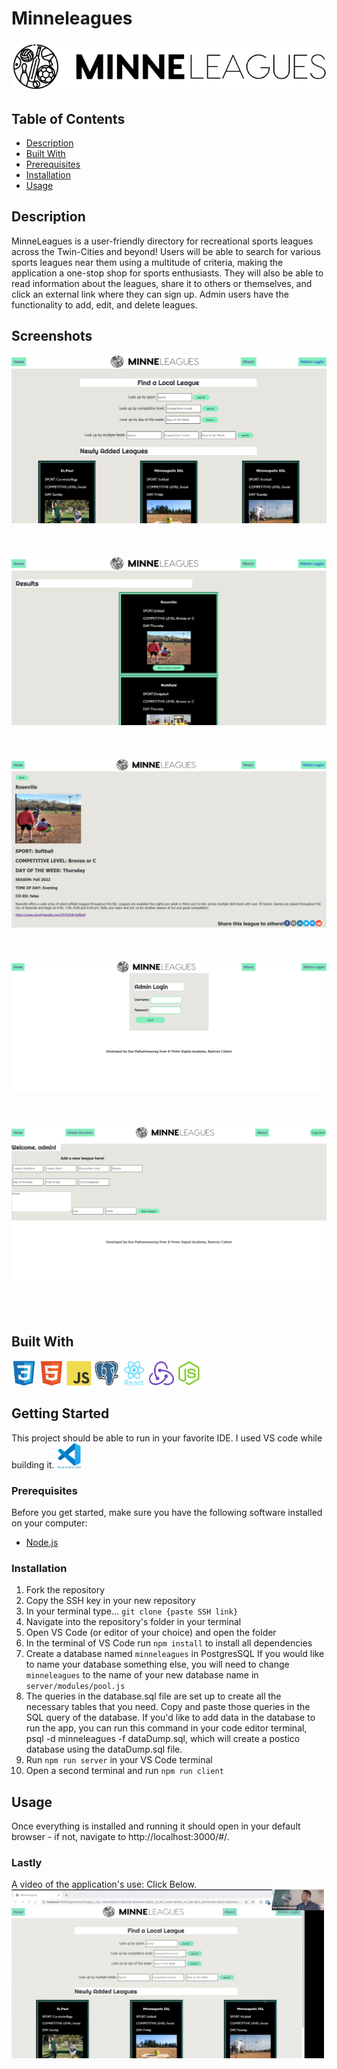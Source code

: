 # Minneleagues

<img src="public/ML.png" >

## Table of Contents

- [Description](#description)
- [Built With](#built-with)
- [Prerequisites](#prerequisite)
- [Installation](#installation)
- [Usage](#usage)
    

## Description

MinneLeagues is a user-friendly directory for recreational sports leagues across the Twin-Cities and beyond! Users will be able to search for various sports leagues near them using a multitude of criteria, making the application a one-stop shop for sports enthusiasts. They will also be able to read information about the leagues, share it to others or themselves, and click an external link where they can sign up. Admin users have the functionality to add, edit, and delete leagues.

## Screenshots
<img src="public/ML1.png" >  
<br></br>
<br></br>
<img src="public/ML2.png" >
<br></br>
<br></br>
<img src="public/ML3.png" >
<br></br>
<br></br>
<img src="public/ML4.png" >
<br></br>
<br></br>
<img src="public/ML5.png" >
<br></br>
<br></br>


## Built With

<a href="https://www.w3schools.com/w3css/defaulT.asp"><img src="https://raw.githubusercontent.com/devicons/devicon/master/icons/css3/css3-original.svg" height="40px" width="40px" /></a>
<a href="https://www.w3schools.com/html/"><img src="https://raw.githubusercontent.com/devicons/devicon/master/icons/html5/html5-original.svg" height="40px" width="40px" /></a>
<a href="https://www.w3schools.com/js/default.asp"><img src="https://raw.githubusercontent.com/devicons/devicon/master/icons/javascript/javascript-original.svg" height="40px" width="40px" /></a>
<a href="https://www.postgresql.org/"><img src="https://raw.githubusercontent.com/devicons/devicon/master/icons/postgresql/postgresql-original.svg" height="40px" width="40px" /></a>
<a href="https://reactjs.org/"><img src="https://raw.githubusercontent.com/devicons/devicon/master/icons/react/react-original-wordmark.svg" height="40px" width="40px" /></a>
<a href="https://redux.js.org/"><img src="https://raw.githubusercontent.com/devicons/devicon/master/icons/redux/redux-original.svg" height="40px" width="40px" /></a>
<a href="https://nodejs.org/en/"><img src="https://github.com/devicons/devicon/blob/master/icons/nodejs/nodejs-plain.svg" height="40px" width="40px" /></a>
## Getting Started

This project should be able to run in your favorite IDE. I used VS code while building it. 
<a href="https://code.visualstudio.com/"><img src="https://github.com/devicons/devicon/blob/master/icons/vscode/vscode-original-wordmark.svg" height="40px" width="40px" /></a>

### Prerequisites
Before you get started, make sure you have the following software installed on your computer:

- [Node.js](https://nodejs.org/en/)

### Installation

1. Fork the repository
2. Copy the SSH key in your new repository
3. In your terminal type...  `git clone {paste SSH link}`
4. Navigate into the repository's folder in your terminal
5. Open VS Code (or editor of your choice) and open the folder
6. In the terminal of VS Code run `npm install` to install all dependencies
8. Create a database named `minneleagues` in PostgresSQL
If you would like to name your database something else, you will need to change `minneleagues` to the name of your new database name in `server/modules/pool.js`
9. The queries in the database.sql file are set up to create all the necessary tables that you need. Copy and paste those queries in the SQL query of the database. If you'd like to add data in the database to run the app, you can run this command in your code editor terminal, psql -d minneleagues -f dataDump.sql, which will create a postico database using the dataDump.sql file.
10. Run `npm run server` in your VS Code terminal
11. Open a second terminal and run `npm run client`

## Usage

Once everything is installed and running it should open in your default browser - if not, navigate to http://localhost:3000/#/.
### Lastly
A video of the application's use:  Click Below. <br>
<a href="https://youtu.be/33QU9vWbEPo
" rel="video"><img src="public/ML6.png" alt="Picture of MinneLeague Presentation" width = "500" height="270"/></a>

